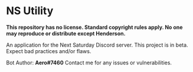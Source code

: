 # NS Utility

**This repository has no license. Standard copyright rules apply. No one may reproduce or distribute except Henderson.**

An application for the Next Saturday Discord server. This project is in beta. Expect bad practices and/or flaws.

Bot Author: **Aero#7460** Contact me for any issues or vulnerabilities.
